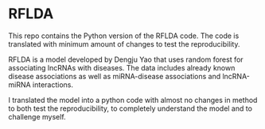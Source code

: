 # RFLDA
This repo contains the Python version of the RFLDA code. The code is 
translated with minimum amount of changes to test the reproducibility.

RFLDA is a model developed by Dengju Yao that uses random forest for
associating lncRNAs with diseases. The data includes already known disease 
associations as well as miRNA-disease associations and lncRNA-miRNA interactions.

I translated the model into a python code with almost no changes in method to
both test the reproducibility, to completely understand the model and to challenge myself.

